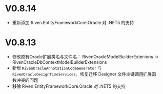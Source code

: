 # V0.8.14
- 重新添加 Riven.EntityFrameworkCore.Oracle 对 .NET5 的支持


# V0.8.13
- 修改原有Oracle扩展类名与文件名： RivenOracleModelBuilderExtenions -> RivenOracleDbContextModelBuilderExtensions
- 新增 `RivenOracleAnnotationCodeGenerator` 与  `RivenOracleDesignTimeServices`，修复迁移 Designer 文件主键调用扩展函数冲突的问题
- 移除 Riven.EntityFrameworkCore.Oracle 对 .NET5 的支持
